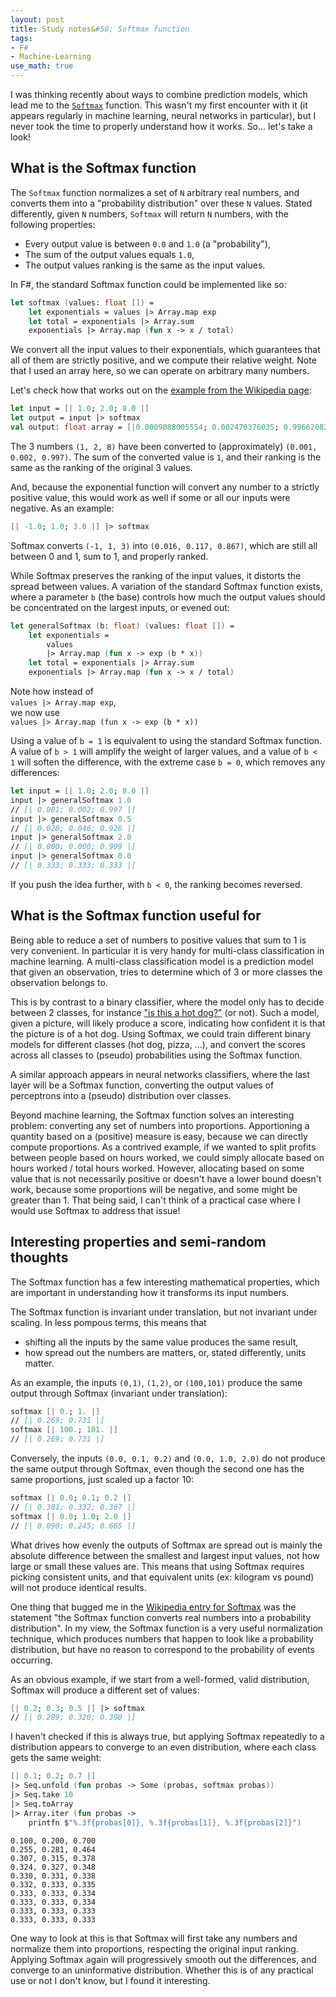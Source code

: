 ```yaml
---
layout: post
title: Study notes&#58; Softmax function
tags:
- F#
- Machine-Learning
use_math: true
---
```


I was thinking recently about ways to combine prediction models, which lead 
me to the [`Softmax`][1] function. This wasn't my first encounter with it (it 
appears regularly in machine learning, neural networks in particular), but I 
never took the time to properly understand how it works. So... let's take a 
look!  

## What is the Softmax function

The `Softmax` function normalizes a set of `N` arbitrary real numbers, and 
converts them into a "probability distribution" over these `N` values. Stated 
differently, given `N` numbers, `Softmax` will return `N` numbers, with the
following properties:  

- Every output value is between `0.0` and `1.0` (a "probability"),  
- The sum of the output values equals `1.0`,  
- The output values ranking is the same as the input values.   

In F#, the standard Softmax function could be implemented like so:  

``` fsharp
let softmax (values: float []) =
    let exponentials = values |> Array.map exp
    let total = exponentials |> Array.sum
    exponentials |> Array.map (fun x -> x / total)
```

<!--more-->

We convert all the input values to their exponentials, which guarantees that 
all of them are strictly positive, and we compute their relative weight. Note 
that I used an array here, so we can operate on arbitrary many numbers.  

Let's check how that works out on the [example from the Wikipedia page][2]:  

``` fsharp
let input = [| 1.0; 2.0; 8.0 |]
let output = input |> softmax
val output: float array = [|0.0009088005554; 0.002470376035; 0.9966208234|]
```

The 3 numbers `(1, 2, 8)` have been converted to (approximately) 
`(0.001, 0.002, 0.997)`. The sum of the converted value is `1`, and their 
ranking is the same as the ranking of the original 3 values.  

And, because the exponential function will convert any number to a strictly 
positive value, this would work as well if some or all our inputs were 
negative. As an example:  

``` fsharp
[| -1.0; 1.0; 3.0 |] |> softmax
```

Softmax converts `(-1, 1, 3)` into `(0.016, 0.117, 0.867)`, which are still all 
between 0 and 1, sum to 1, and properly ranked.  

While Softmax preserves the ranking of the input values, it distorts the 
spread between values. A variation of the standard Softmax function exists, 
where a parameter `b` (the base) controls how much the output values should be 
concentrated on the largest inputs, or evened out:  

``` fsharp
let generalSoftmax (b: float) (values: float []) =
    let exponentials =
        values
        |> Array.map (fun x -> exp (b * x))
    let total = exponentials |> Array.sum
    exponentials |> Array.map (fun x -> x / total)
```

Note how instead of  
`values |> Array.map exp`,  
we now use  
`values |> Array.map (fun x -> exp (b * x))`  

Using a value of `b = 1` is equivalent to using the standard Softmax function. 
A value of `b > 1` will amplify the weight of larger values, and a 
value of `b < 1` will soften the difference, with the extreme case `b = 0`, 
which removes any differences:  

``` fsharp
let input = [| 1.0; 2.0; 8.0 |]
input |> generalSoftmax 1.0
// [| 0.001; 0.002; 0.997 |]
input |> generalSoftmax 0.5
// [| 0.028; 0.046; 0.926 |]
input |> generalSoftmax 2.0
// [| 0.000; 0.000; 0.999 |]
input |> generalSoftmax 0.0
// [| 0.333; 0.333; 0.333 |]
```

If you push the idea further, with `b < 0`, the ranking becomes reversed.  

## What is the Softmax function useful for

Being able to reduce a set of numbers to positive values that sum to 1 is very 
convenient. In particular it is very handy for multi-class classification in 
machine learning. A multi-class classification model is a prediction model that 
given an observation, tries to determine which of 3 or more classes the 
observation belongs to.  

This is by contrast to a binary classifier, where the model only has to decide 
between 2 classes, for instance ["is this a hot dog?"][3] (or not). Such a 
model, given a picture, will likely produce a score, indicating how confident 
it is that the picture is of a hot dog. Using Softmax, we could train different 
binary models for different classes (hot dog, pizza, ...), and convert the 
scores across all classes to (pseudo) probabilities using the Softmax 
function.  

A similar approach appears in neural networks classifiers, where the last 
layer will be a Softmax function, converting the output values of perceptrons 
into a (pseudo) distribution over classes.  

Beyond machine learning, the Softmax function solves an interesting problem: 
converting any set of numbers into proportions. Apportioning a quantity based 
on a (positive) measure is easy, because we can directly compute proportions. 
As a contrived example, if we wanted to split profits between people based on 
hours worked, we could simply allocate based on hours worked / total hours 
worked. However, allocating based on some value that is not necessarily 
positive or doesn't have a lower bound doesn't work, because some proportions 
will be negative, and some might be greater than 1. That being said, I can't 
think of a practical case where I would use Softmax to address that issue!  

## Interesting properties and semi-random thoughts

The Softmax function has a few interesting mathematical properties, which are 
important in understanding how it transforms its input numbers.  

The Softmax function is invariant under translation, but not invariant under 
scaling. In less pompous terms, this means that  

- shifting all the inputs by the same value produces the same result,  
- how spread out the numbers are matters, or, stated differently, units matter.  

As an example, the inputs `(0,1)`, `(1,2)`, or `(100,101)` produce the same 
output through Softmax (invariant under translation):  

``` fsharp
softmax [| 0.; 1. |]
// [| 0.269; 0.731 |]
softmax [| 100.; 101. |]
// [| 0.269; 0.731 |]
```

Conversely, the inputs `(0.0, 0.1, 0.2)` and `(0.0, 1.0, 2.0)` do not produce 
the same output through Softmax, even though the second one has the same 
proportions, just scaled up a factor 10:  

``` fsharp
softmax [| 0.0; 0.1; 0.2 |]
// [| 0.301; 0.332; 0.367 |]
softmax [| 0.0; 1.0; 2.0 |]
// [| 0.090; 0.245; 0.665 |]
```

What drives how evenly the outputs of Softmax are spread out is mainly the 
absolute difference between the smallest and largest input values, not how 
large or small these values are. This means that using Softmax requires picking 
consistent units, and that equivalent units (ex: kilogram vs pound) will not 
produce identical results.  

One thing that bugged me in the [Wikipedia entry for Softmax][1] was the 
statement "the Softmax function converts real numbers into a probability 
distribution". In my view, the Softmax function is a very useful normalization 
technique, which produces numbers that happen to look like a probability 
distribution, but have no reason to correspond to the probability of events 
occurring.  

As an obvious example, if we start from a well-formed, valid distribution, 
Softmax will produce a different set of values:  

``` fsharp
[| 0.2; 0.3; 0.5 |] |> softmax
// [| 0.289; 0.320; 0.390 |]
```

I haven't checked if this is always true, but applying Softmax repeatedly to a 
distribution appears to converge to an even distribution, where each class 
gets the same weight:  

``` fsharp
[| 0.1; 0.2; 0.7 |]
|> Seq.unfold (fun probas -> Some (probas, softmax probas))
|> Seq.take 10
|> Seq.toArray
|> Array.iter (fun probas ->
    printfn $"%.3f{probas[0]}, %.3f{probas[1]}, %.3f{probas[2]}")
```

```
0.100, 0.200, 0.700
0.255, 0.281, 0.464
0.307, 0.315, 0.378
0.324, 0.327, 0.348
0.330, 0.331, 0.338
0.332, 0.333, 0.335
0.333, 0.333, 0.334
0.333, 0.333, 0.334
0.333, 0.333, 0.333
0.333, 0.333, 0.333
```

One way to look at this is that Softmax will first take any numbers and 
normalize them into proportions, respecting the original input ranking. 
Applying Softmax again will progressively smooth out the differences, and 
converge to an uninformative distribution. Whether this is of any practical use
or not I don't know, but I found it interesting.  


[1]: https://en.wikipedia.org/wiki/Softmax_function
[2]: https://en.wikipedia.org/wiki/Softmax_function#Definition
[3]: https://youtu.be/ACmydtFDTGs